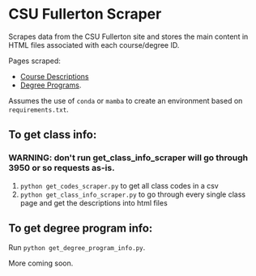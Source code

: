 # CSU Fullerton Scraper

Scrapes data from the CSU Fullerton site and stores the main content in HTML files associated with each course/degree ID.

Pages scraped:

* [Course Descriptions](https://catalog.fullerton.edu/content.php?catoid=61&navoid=7399)
* [Degree Programs](https://catalog.fullerton.edu/content.php?catoid=61&navoid=7397).

Assumes the use of `conda` or `mamba` to create an environment based on `requirements.txt`.

## To get class info:

### WARNING: don't run get_class_info_scraper will go through 3950 or so requests as-is.

1. `python get_codes_scraper.py` to get all class codes in a csv
2. `python get_class_info_scraper.py` to go through every single class page and get the descriptions into html files

## To get degree program info:

Run `python get_degree_program_info.py`.

More coming soon.
